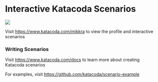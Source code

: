 # Interactive Katacoda Scenarios

[![](http://shields.katacoda.com/katacoda/mikkra/count.svg)](https://www.katacoda.com/mikkra "Get your profile on Katacoda.com")

Visit https://www.katacoda.com/mikkra to view the profile and interactive scenarios

### Writing Scenarios
Visit https://www.katacoda.com/docs to learn more about creating Katacoda scenarios

For examples, visit https://github.com/katacoda/scenario-example
